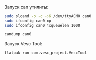 Запуск can утилиты:
```bash
sudo slcand -o -c -s6 /dev/ttyACM0 can0
sudo ifconfig can0 up
sudo ifconfig can0 txqueuelen 1000

candump can0 
```
Запуск Vesc Tool:
```bash
flatpak run com.vesc_project.VescTool
```

